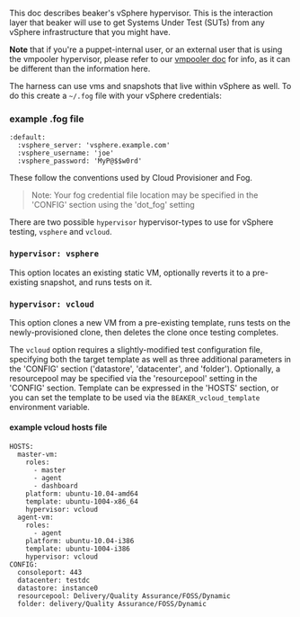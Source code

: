 This doc describes beaker's vSphere hypervisor. This is the interaction layer
that beaker will use to get Systems Under Test (SUTs) from any vSphere
infrastructure that you might have.

**Note** that if you're a puppet-internal user, or an external user that is
using the vmpooler hypervisor, please refer to our [vmpooler doc](vmpooler.md)
for info, as it can be different than the information here. 

The harness can use vms and snapshots that live within vSphere as well.
To do this create a `~/.fog` file with your vSphere credentials:

### example .fog file ###

    :default:
      :vsphere_server: 'vsphere.example.com'
      :vsphere_username: 'joe'
      :vsphere_password: 'MyP@$$w0rd'

These follow the conventions used by Cloud Provisioner and Fog.

>Note: Your fog credential file location may be specified in the 'CONFIG' section using the 'dot_fog' setting

There are two possible `hypervisor` hypervisor-types to use for vSphere testing, `vsphere` and `vcloud`.

### `hypervisor: vsphere`
This option locates an existing static VM, optionally reverts it to a pre-existing snapshot, and runs tests on it.

### `hypervisor: vcloud`
This option clones a new VM from a pre-existing template, runs tests on the newly-provisioned clone, then deletes the clone once testing completes.

The `vcloud` option requires a slightly-modified test configuration file, specifying both the target template as well as three additional parameters in the 'CONFIG' section ('datastore', 'datacenter', and 'folder').  Optionally, a resourcepool may be specified via the 'resourcepool' setting in the 'CONFIG' section.  Template can be expressed in the 'HOSTS' section, or you can set the template to be used via the `BEAKER_vcloud_template` environment variable.

#### example vcloud hosts file ###
    HOSTS:
      master-vm:
        roles:
          - master
          - agent
          - dashboard
        platform: ubuntu-10.04-amd64
        template: ubuntu-1004-x86_64
        hypervisor: vcloud
      agent-vm:
        roles:
          - agent
        platform: ubuntu-10.04-i386
        template: ubuntu-1004-i386
        hypervisor: vcloud
    CONFIG:
      consoleport: 443
      datacenter: testdc
      datastore: instance0
      resourcepool: Delivery/Quality Assurance/FOSS/Dynamic
      folder: delivery/Quality Assurance/FOSS/Dynamic
